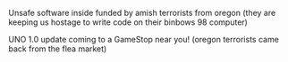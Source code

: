 Unsafe software inside funded by amish terrorists from oregon
(they are keeping us hostage to write code on their binbows 98 computer)

UNO 1.0 update coming to a GameStop near you!
(oregon terrorists came back from the flea market)
